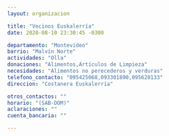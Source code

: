 ```yaml
---
layout: organizacion

title: "Vecinos Euskalerría"
date: 2020-08-10 23:30:45 -0300

departamento: "Montevideo"
barrio: "Malvín Norte"
actividades: "Olla"
donaciones: "Alimentos,Artículos de Limpieza"
necesidades: "Alimentos no perecederos y verduras"
telefono_contacto: "095425068,093301890,095628133"
direccion: "Costanera Euskalerría"

otros_contactos: ""
horario: "(SAB-DOM)"
aclaraciones: ""
cuenta_bancaria: ""

---
```

